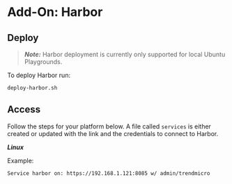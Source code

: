 # Add-On: Harbor

## Deploy

> ***Note:*** Harbor deployment is currently only supported for local Ubuntu Playgrounds.

To deploy Harbor run:

```sh
deploy-harbor.sh
```

## Access

Follow the steps for your platform below. A file called `services` is either created or updated with the link and the credentials to connect to Harbor.

***Linux***

Example:

`Service harbor on: https://192.168.1.121:8085 w/ admin/trendmicro`

